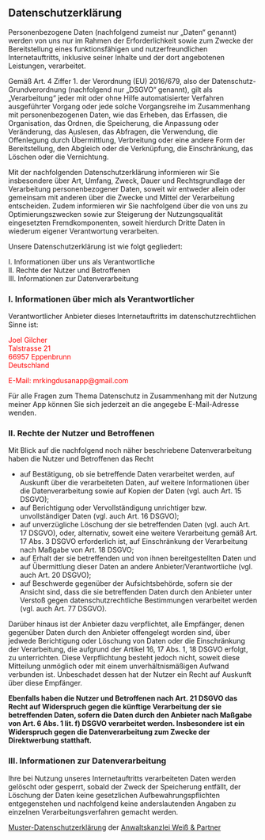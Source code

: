 
<h2>Datenschutzerklärung</h2>
<p>Personenbezogene Daten (nachfolgend zumeist nur „Daten“ genannt) werden von uns nur im Rahmen der Erforderlichkeit sowie zum Zwecke der Bereitstellung eines funktionsfähigen und nutzerfreundlichen Internetauftritts, inklusive seiner Inhalte und der dort angebotenen Leistungen, verarbeitet.</p>
<p>Gemäß Art. 4 Ziffer 1. der Verordnung (EU) 2016/679, also der Datenschutz-Grundverordnung (nachfolgend nur „DSGVO“ genannt), gilt als „Verarbeitung“ jeder mit oder ohne Hilfe automatisierter Verfahren ausgeführter Vorgang oder jede solche Vorgangsreihe im Zusammenhang mit personenbezogenen Daten, wie das Erheben, das Erfassen, die Organisation, das Ordnen, die Speicherung, die Anpassung oder Veränderung, das Auslesen, das Abfragen, die Verwendung, die Offenlegung durch Übermittlung, Verbreitung oder eine andere Form der Bereitstellung, den Abgleich oder die Verknüpfung, die Einschränkung, das Löschen oder die Vernichtung.</p>
<p>Mit der nachfolgenden Datenschutzerklärung informieren wir Sie insbesondere über Art, Umfang, Zweck, Dauer und Rechtsgrundlage der Verarbeitung personenbezogener Daten, soweit wir entweder allein oder gemeinsam mit anderen über die Zwecke und Mittel der Verarbeitung entscheiden. Zudem informieren wir Sie nachfolgend über die von uns zu Optimierungszwecken sowie zur Steigerung der Nutzungsqualität eingesetzten Fremdkomponenten, soweit hierdurch Dritte Daten in wiederum eigener Verantwortung verarbeiten.</p>
<p>Unsere Datenschutzerklärung ist wie folgt gegliedert:</p>
<p>I. Informationen über uns als Verantwortliche<br>II. Rechte der Nutzer und Betroffenen<br>III. Informationen zur Datenverarbeitung</p>
<h3>I. Informationen über mich als Verantwortlicher</h3>
<p>Verantwortlicher Anbieter dieses Internetauftritts im datenschutzrechtlichen Sinne ist:</p>
<p><span style="color: #ff0000;">Joel Gilcher<br>Talstrasse 21<br>66957 Eppenbrunn<br>Deutschland</span></p>
<p><span style="color: #ff0000;">E-Mail: mrkingdusanapp@gmail.com</span></p>
<p>Für alle Fragen zum Thema Datenschutz in Zusammenhang mit der Nutzung meiner App können Sie sich jederzeit an die angegebe E-Mail-Adresse wenden.</p>
<h3>II. Rechte der Nutzer und Betroffenen</h3>
<p>Mit Blick auf die nachfolgend noch näher beschriebene Datenverarbeitung haben die Nutzer und Betroffenen das Recht</p>
<ul>
<li>auf Bestätigung, ob sie betreffende Daten verarbeitet werden, auf Auskunft über die verarbeiteten Daten, auf weitere Informationen über die Datenverarbeitung sowie auf Kopien der Daten (vgl. auch Art. 15 DSGVO);</li>
<li>auf Berichtigung oder Vervollständigung unrichtiger bzw. unvollständiger Daten (vgl. auch Art. 16 DSGVO);</li>
<li>auf unverzügliche Löschung der sie betreffenden Daten (vgl. auch Art. 17 DSGVO), oder, alternativ, soweit eine weitere Verarbeitung gemäß Art. 17 Abs. 3 DSGVO erforderlich ist, auf Einschränkung der Verarbeitung nach Maßgabe von Art. 18 DSGVO;</li>
<li>auf Erhalt der sie betreffenden und von ihnen bereitgestellten Daten und auf Übermittlung dieser Daten an andere Anbieter/Verantwortliche (vgl. auch Art. 20 DSGVO);</li>
<li>auf Beschwerde gegenüber der Aufsichtsbehörde, sofern sie der Ansicht sind, dass die sie betreffenden Daten durch den Anbieter unter Verstoß gegen datenschutzrechtliche Bestimmungen verarbeitet werden (vgl. auch Art. 77 DSGVO).</li>
</ul>
<p>Darüber hinaus ist der Anbieter dazu verpflichtet, alle Empfänger, denen gegenüber Daten durch den Anbieter offengelegt worden sind, über jedwede Berichtigung oder Löschung von Daten oder die Einschränkung der Verarbeitung, die aufgrund der Artikel 16, 17 Abs. 1, 18 DSGVO erfolgt, zu unterrichten. Diese Verpflichtung besteht jedoch nicht, soweit diese Mitteilung unmöglich oder mit einem unverhältnismäßigen Aufwand verbunden ist. Unbeschadet dessen hat der Nutzer ein Recht auf Auskunft über diese Empfänger.</p>
<p><strong>Ebenfalls haben die Nutzer und Betroffenen nach Art. 21 DSGVO das Recht auf Widerspruch gegen die künftige Verarbeitung der sie betreffenden Daten, sofern die Daten durch den Anbieter nach Maßgabe von Art. 6 Abs. 1 lit. f) DSGVO verarbeitet werden. Insbesondere ist ein Widerspruch gegen die Datenverarbeitung zum Zwecke der Direktwerbung statthaft.</strong></p>
<h3>III. Informationen zur Datenverarbeitung</h3>
<p>Ihre bei Nutzung unseres Internetauftritts verarbeiteten Daten werden gelöscht oder gesperrt, sobald der Zweck der Speicherung entfällt, der Löschung der Daten keine gesetzlichen Aufbewahrungspflichten entgegenstehen und nachfolgend keine anderslautenden Angaben zu einzelnen Verarbeitungsverfahren gemacht werden.</p>

<p>
<a target="_blank" href="https://www.ratgeberrecht.eu/leistungen/muster-datenschutzerklaerung.html">Muster-Datenschutzerklärung</a> der <a target="_blank" href="https://www.ratgeberrecht.eu/">Anwaltskanzlei Weiß &amp; Partner</a></p>


